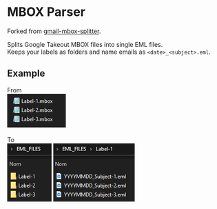 # MBOX Parser
Forked from [gmail-mbox-splitter](https://github.com/nekobrain/gmail-mbox-splitter).

Splits Google Takeout MBOX files into single EML files.<br>
Keeps your labels as folders and name emails as `<date>_<subject>.eml`.

## Example
From<br>
![MBOX Files view](./media/mbox_files.png)
<br>
<br>
To<br>
![MBOX Files view](./media/labels_dir.png)
![MBOX Files view](./media/eml_files.png)
